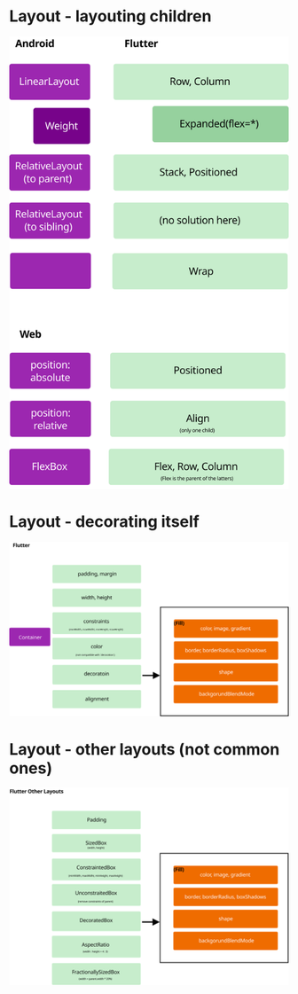# Layout - layouting children
![Flutter Layout Cheetsheet](_image/Flutter_Layout_Cheetsheet.svg)

# Layout - decorating itself
![Flutter Container](_image/Flutter_Container.svg)

# Layout - other layouts (not common ones)
![Flutter Layout](_image/flutter_other_layouts.svg)